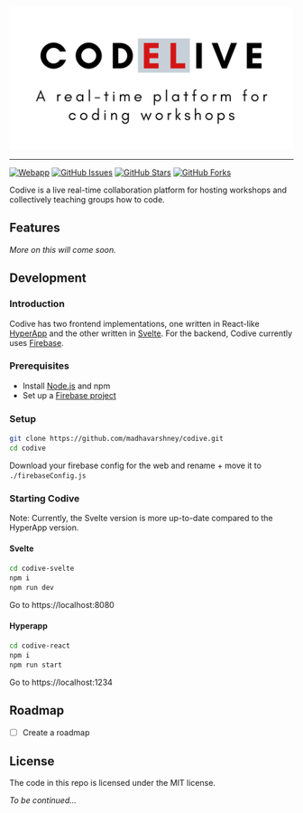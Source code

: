<p align='center'>
  <img alt='Codive' src='docs/logo.png' width='512'>
</p>

---

[![Webapp](https://img.shields.io/website/https/madhavarshney.github.io/codive?style=for-the-badge&label=webapp&up_message=up&down_message=down)](https://madhavarshney.github.io/codive)
[![GitHub Issues](https://img.shields.io/github/issues/madhavarshney/reactxp-cli?style=for-the-badge)](https://github.com/madhavarshney/codive/issues)
[![GitHub Stars](https://img.shields.io/github/stars/madhavarshney/codive?style=for-the-badge)](https://github.com/madhavarshney/codive/stargazers)
[![GitHub Forks](https://img.shields.io/github/forks/madhavarshney/codive?style=for-the-badge)](https://github.com/madhavarshney/codive/network)

<!-- [![Version](https://img.shields.io/github/package-json/v/madhavarshney/codive?style=for-the-badge)](https://github.com/madhavarshney/codive/releases) -->
<!-- [![CI Workflow](https://img.shields.io/github/workflow/status/madhavarshney/codive/CI?style=for-the-badge)](https://github.com/madhavarshney/codive/actions?query=workflow%3ACI) -->
<!-- [![GitHub License](https://img.shields.io/github/license/madhavarshney/codive?style=for-the-badge)](https://github.com/madhavarshney/codive/blob/master/LICENSE) -->


Codive is a live real-time collaboration platform for hosting workshops and collectively teaching groups how to code.

## Features
_More on this will come soon._

## Development

### Introduction

Codive has two frontend implementations, one written in React-like [HyperApp](https://hyperapp.dev/) and the other written in [Svelte](https://svelte.dev/). For the backend, Codive currently uses [Firebase](https://firebase.google.com/).

### Prerequisites
- Install [Node.js](https://nodejs.org/) and npm
- Set up a [Firebase project](https://console.firebase.google.com/)

### Setup

```bash
git clone https://github.com/madhavarshney/codive.git
cd codive
```

Download your firebase config for the web and rename + move it to `./firebaseConfig.js`

### Starting Codive

Note: Currently, the Svelte version is more up-to-date compared to the HyperApp version.

#### Svelte

```bash
cd codive-svelte
npm i
npm run dev
```

Go to https://localhost:8080

#### Hyperapp

```bash
cd codive-react
npm i
npm run start
```

Go to https://localhost:1234

## Roadmap

- [ ] Create a roadmap

## License

The code in this repo is licensed under the MIT license.

_To be continued..._
